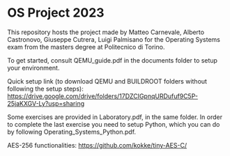 # OS Project 2023

This repository hosts the project made by Matteo Carnevale, Alberto Castronovo, Giuseppe Cutrera, Luigi Palmisano for the Operating Systems exam from the masters degree at Politecnico di Torino.

To get started, consult QEMU_guide.pdf in the documents folder to setup your environment.

Quick setup link (to download QEMU and BUILDROOT folders without following the setup steps): https://drive.google.com/drive/folders/17DZCIGpnqURDufuf9C5P-25jaKXGV-Ly?usp=sharing

Some exercises are provided in Laboratory.pdf, in the same folder. In order to complete the last exercise you need to setup Python, which you can do by following Operating_Systems_Python.pdf.

AES-256 functionalities: https://github.com/kokke/tiny-AES-C/
